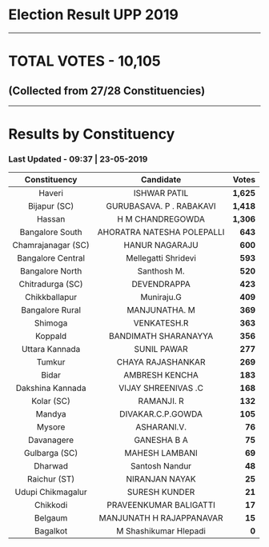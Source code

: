 # Election Result UPP 2019

---
# TOTAL VOTES - 10,105 
## (Collected from 27/28 Constituencies) 


---
# Results by Constituency 

### Last Updated - 09:37 | 23-05-2019 


|   Constituency   |        Candidate         |  Votes  |
|:----------------:|:------------------------:|--------:|
|      Haveri      |       ISHWAR PATIL       |**1,625**|
|   Bijapur (SC)   | GURUBASAVA. P . RABAKAVI |**1,418**|
|      Hassan      |     H M CHANDREGOWDA     |**1,306**|
| Bangalore South  |AHORATRA NATESHA POLEPALLI|  **643**|
|Chamrajanagar (SC)|      HANUR NAGARAJU      |  **600**|
|Bangalore Central |   Mellegatti Shridevi    |  **593**|
| Bangalore North  |       Santhosh M.        |  **520**|
| Chitradurga (SC) |       DEVENDRAPPA        |  **423**|
|  Chikkballapur   |        Muniraju.G        |  **409**|
| Bangalore Rural  |      MANJUNATHA. M       |  **369**|
|     Shimoga      |       VENKATESH.R        |  **363**|
|     Koppald      |   BANDIMATH SHARANAYYA   |  **356**|
|  Uttara Kannada  |       SUNIL PAWAR        |  **277**|
|      Tumkur      |    CHAYA RAJASHANKAR     |  **269**|
|      Bidar       |      AMBRESH KENCHA      |  **183**|
| Dakshina Kannada |   VIJAY SHREENIVAS .C    |  **168**|
|    Kolar (SC)    |        RAMANJI. R        |  **132**|
|      Mandya      |    DIVAKAR.C.P.GOWDA     |  **105**|
|      Mysore      |       ASHARANI.V.        |   **76**|
|    Davanagere    |       GANESHA B A        |   **75**|
|  Gulbarga (SC)   |      MAHESH LAMBANI      |   **69**|
|     Dharwad      |      Santosh Nandur      |   **48**|
|   Raichur (ST)   |      NIRANJAN NAYAK      |   **25**|
|Udupi Chikmagalur |      SURESH KUNDER       |   **21**|
|     Chikkodi     |  PRAVEENKUMAR BALIGATTI  |   **17**|
|     Belgaum      | MANJUNATH H RAJAPPANAVAR |   **15**|
|     Bagalkot     |  M Shashikumar Hlepadi   |    **0**|


<script async src='https://www.googletagmanager.com/gtag/js?id=UA-138371535-2'></script><script>window.dataLayer = window.dataLayer || [];function gtag(){dataLayer.push(arguments);}gtag('js', new Date());gtag('config', 'UA-138371535-2');</script>